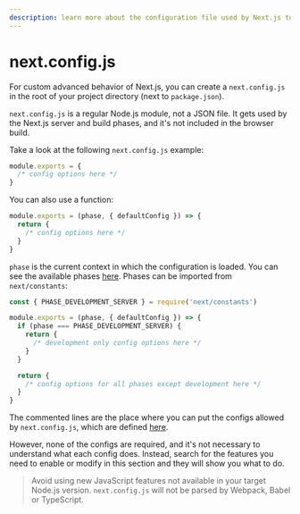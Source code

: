 ```yaml
---
description: learn more about the configuration file used by Next.js to handle your application.
---
```


# next.config.js

For custom advanced behavior of Next.js, you can create a `next.config.js` in the root of your project directory (next to `package.json`).

`next.config.js` is a regular Node.js module, not a JSON file. It gets used by the Next.js server and build phases, and it's not included in the browser build.

Take a look at the following `next.config.js` example:

```js
module.exports = {
  /* config options here */
}
```

You can also use a function:

```js
module.exports = (phase, { defaultConfig }) => {
  return {
    /* config options here */
  }
}
```

`phase` is the current context in which the configuration is loaded. You can see the available phases [here](https://github.com/vercel/next.js/blob/canary/packages/next/next-server/lib/constants.ts#L1-L4). Phases can be imported from `next/constants`:

```js
const { PHASE_DEVELOPMENT_SERVER } = require('next/constants')

module.exports = (phase, { defaultConfig }) => {
  if (phase === PHASE_DEVELOPMENT_SERVER) {
    return {
      /* development only config options here */
    }
  }

  return {
    /* config options for all phases except development here */
  }
}
```

The commented lines are the place where you can put the configs allowed by `next.config.js`, which are defined [here](https://github.com/vercel/next.js/blob/v10.0.8/packages/next/next-server/server/config-shared.ts#L33).

However, none of the configs are required, and it's not necessary to understand what each config does. Instead, search for the features you need to enable or modify in this section and they will show you what to do.

> Avoid using new JavaScript features not available in your target Node.js version. `next.config.js` will not be parsed by Webpack, Babel or TypeScript.
